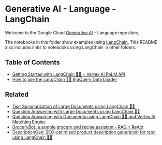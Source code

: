 # Generative AI - Language - LangChain

Welcome to the Google Cloud [Generative AI](https://cloud.google.com/ai/generative-ai/) - Language repository.

The notebooks in this folder show examples using [LangChain](www.langchain.com). This README also includes links to notebooks using LangChain in other folders.

## Table of Contents

- [Getting Started with LangChain 🦜️🔗 + Vertex AI PaLM API](intro_langchain_palm_api.ipynb)
- [How to use the LangChain 🦜️🔗 BigQuery Data Loader](langchain_bigquery_data_loader.ipynb)

## Related

- [Text Summarization of Large Documents using LangChain 🦜🔗](../../use-cases/document-summarization/summarization_large_documents_langchain.ipynb)
- [Question Answering with Large Documents using LangChain 🦜🔗](../../use-cases/document-qa/question_answering_documents_langchain.ipynb)
- [Question Answering with Documents using LangChain 🦜️🔗 and Vertex AI Matching Engine](../../use-cases/document-qa/question_answering_documents_langchain_matching_engine.ipynb)
- [GroceryBot, a sample grocery and recipe assistant - RAG + ReAct](../../use-cases/chatbots/grocerybot_assistant.ipynb)
- [DescriptionGen: SEO-optimized product description generation for retail using LangChain 🦜🔗](../../use-cases/description-generation/product_description_generator_attributes_to_text.ipynb)
